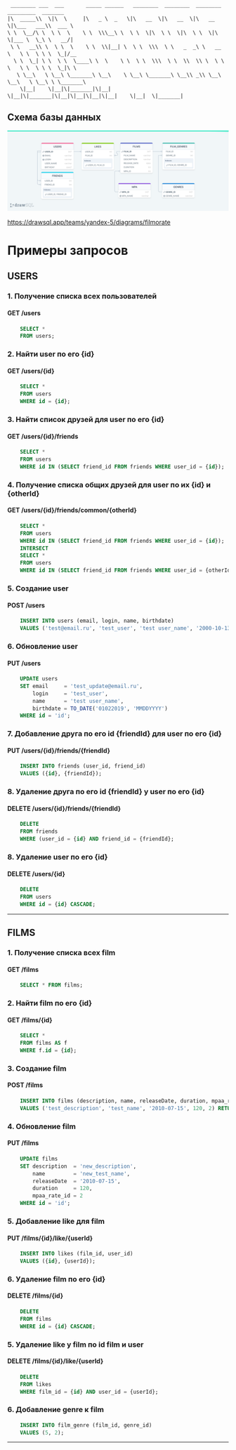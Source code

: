 ```
 ________ ___  ___       _____ ______   ________  ________  ________  _________  _______      
|\  _____\\  \|\  \     |\   _ \  _   \|\   __  \|\   __  \|\   __  \|\___   ___\\  ___ \     
\ \  \__/\ \  \ \  \    \ \  \\\__\ \  \ \  \|\  \ \  \|\  \ \  \|\  \|___ \  \_\ \   __/|    
 \ \   __\\ \  \ \  \    \ \  \\|__| \  \ \  \\\  \ \   _  _\ \   __  \   \ \  \ \ \  \_|/__  
  \ \  \_| \ \  \ \  \____\ \  \    \ \  \ \  \\\  \ \  \\  \\ \  \ \  \   \ \  \ \ \  \_|\ \ 
   \ \__\   \ \__\ \_______\ \__\    \ \__\ \_______\ \__\\ _\\ \__\ \__\   \ \__\ \ \_______\
    \|__|    \|__|\|_______|\|__|     \|__|\|_______|\|__|\|__|\|__|\|__|    \|__|  \|_______|
```

## Схема базы данных

![This is an image](/scheme.png)

https://drawsql.app/teams/yandex-5/diagrams/filmorate

# Примеры запросов

## USERS

### 1. Получение списка всех пользователей

#### GET /users

```sql
    SELECT *
    FROM users;
```

### 2. Найти user по его {id}

#### GET /users/{id}

```sql
    SELECT *
    FROM users
    WHERE id = {id};
```

### 3. Найти список друзей для user по его {id}

#### GET /users/{id}/friends

```sql
    SELECT *
    FROM users
    WHERE id IN (SELECT friend_id FROM friends WHERE user_id = {id}); 
```

### 4. Получение списка общих друзей для user по их {id} и {otherId}

#### GET /users/{id}/friends/common/{otherId}

```sql
    SELECT *
    FROM users
    WHERE id IN (SELECT friend_id FROM friends WHERE user_id = {id});
    INTERSECT
    SELECT *
    FROM users
    WHERE id IN (SELECT friend_id FROM friends WHERE user_id = {otherId});
```

### 5. Создание user

#### POST /users

```sql
    INSERT INTO users (email, login, name, birthdate)
    VALUES ('test@email.ru', 'test_user', 'test user_name', '2000-10-13')) RETURNING id;
```

### 6. Обновление user

#### PUT /users

```sql
    UPDATE users
    SET email     = 'test_update@email.ru',
        login     = 'test_user',
        name      = 'test user_name',
        birthdate = TO_DATE('01022019', 'MMDDYYYY')
    WHERE id = 'id';
```

### 7. Добавление друга по его id {friendId} для user по его {id}

#### PUT /users/{id}/friends/{friendId}

```sql
    INSERT INTO friends (user_id, friend_id)
    VALUES ({id}, {friendId});
```

### 8. Удаление друга по его id {friendId} у user по его {id}

#### DELETE /users/{id}/friends/{friendId}

```sql
    DELETE
    FROM friends
    WHERE (user_id = {id} AND friend_id = {friendId};
```

### 8. Удаление user по его {id}

#### DELETE /users/{id}

```sql
    DELETE
    FROM users
    WHERE id = {id} CASCADE;
```

***  

## FILMS

### 1. Получение списка всех film

#### GET /films

```sql
    SELECT * FROM films; 
```

### 2. Найти film по его {id}

#### GET /films/{id}

```sql
    SELECT *
    FROM films AS f
    WHERE f.id = {id};
```

### 3. Создание film

#### POST /films

```sql
    INSERT INTO films (description, name, releaseDate, duration, mpaa_rate_id)
    VALUES ('test_description', 'test_name', '2010-07-15', 120, 2) RETURNING id;
```

### 4. Обновление film

#### PUT /films

```sql
    UPDATE films
    SET description  = 'new_description',
        name         = 'new_test_name',
        releaseDate  = '2010-07-15',
        duration     = 120,
        mpaa_rate_id = 2
    WHERE id = 'id';
```

### 5. Добавление like для film

#### PUT /films/{id}/like/{userId}

```sql
    INSERT INTO likes (film_id, user_id)
    VALUES ({id}, {userId});
```

### 6. Удаление film по его {id}

#### DELETE /films/{id}

```sql
    DELETE
    FROM films
    WHERE id = {id} CASCADE;
```

### 5. Удаление like у film по id film и user

#### DELETE /films/{id}/like/{userId}

```sql
    DELETE
    FROM likes
    WHERE film_id = {id} AND user_id = {userId};
```
### 6. Добавление genre к film

```sql
    INSERT INTO film_genre (film_id, genre_id)
    VALUES (5, 2);
```
***
